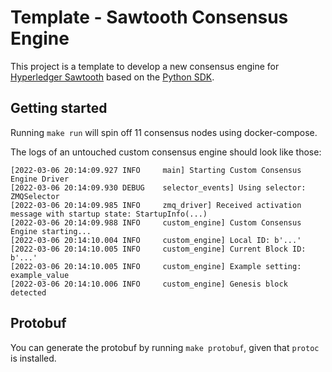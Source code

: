 # Template - Sawtooth Consensus Engine

This project is a template to develop a new consensus engine for [Hyperledger Sawtooth](https://github.com/hyperledger/sawtooth-core) based on the [Python SDK](https://github.com/hyperledger/sawtooth-sdk-python).
 
## Getting started

Running `make run` will spin off 11 consensus nodes using docker-compose. 

The logs of an untouched custom consensus engine should look like those:

```
[2022-03-06 20:14:09.927 INFO     main] Starting Custom Consensus Engine Driver
[2022-03-06 20:14:09.930 DEBUG    selector_events] Using selector: ZMQSelector
[2022-03-06 20:14:09.985 INFO     zmq_driver] Received activation message with startup state: StartupInfo(...)
[2022-03-06 20:14:09.988 INFO     custom_engine] Custom Consensus Engine starting...
[2022-03-06 20:14:10.004 INFO     custom_engine] Local ID: b'...'
[2022-03-06 20:14:10.005 INFO     custom_engine] Current Block ID: b'...'
[2022-03-06 20:14:10.005 INFO     custom_engine] Example setting: example_value
[2022-03-06 20:14:10.006 INFO     custom_engine] Genesis block detected
```

## Protobuf

You can generate the protobuf by running `make protobuf`, given that `protoc` is installed.